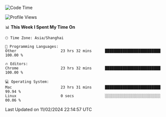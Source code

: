 <!--START_SECTION:waka-->
![Code Time](http://img.shields.io/badge/Code%20Time-1%2C927%20hrs%2024%20mins-blue)

![Profile Views](http://img.shields.io/badge/Profile%20Views-0-blue)

📊 **This Week I Spent My Time On** 

```text
🕑︎ Time Zone: Asia/Shanghai

💬 Programming Languages: 
Other                    23 hrs 32 mins      █████████████████████████   100.00 % 

🔥 Editors: 
Chrome                   23 hrs 32 mins      █████████████████████████   100.00 % 

💻 Operating System: 
Mac                      23 hrs 31 mins      █████████████████████████   99.94 % 
Linux                    0 secs              ░░░░░░░░░░░░░░░░░░░░░░░░░   00.06 % 
```


 Last Updated on 11/02/2024 22:14:57 UTC
<!--END_SECTION:waka-->